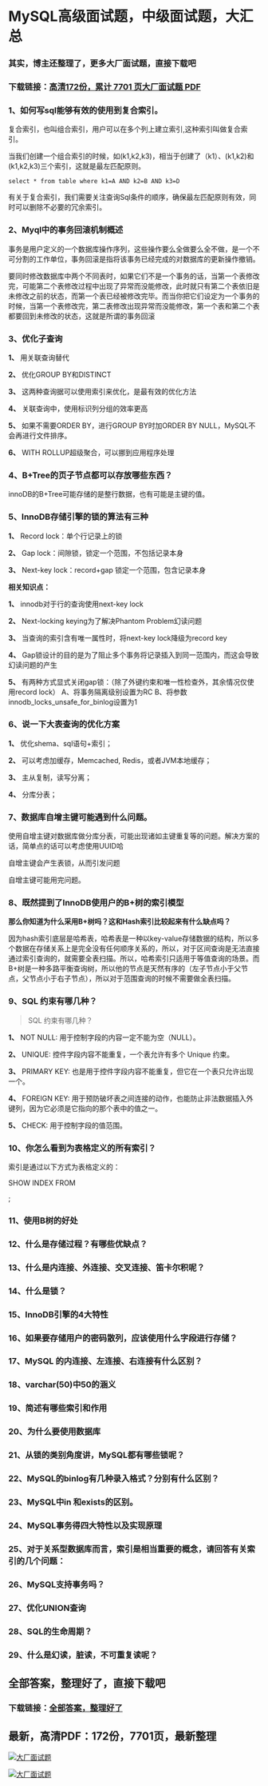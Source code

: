 # MySQL高级面试题，中级面试题，大汇总

### 其实，博主还整理了，更多大厂面试题，直接下载吧

### 下载链接：[高清172份，累计 7701 页大厂面试题  PDF](https://github.com/souyunku/DevBooks/blob/master/docs/index.md)



### 1、如何写sql能够有效的使用到复合索引。

复合索引，也叫组合索引，用户可以在多个列上建立索引,这种索引叫做复合索引。

当我们创建一个组合索引的时候，如(k1,k2,k3)，相当于创建了（k1）、(k1,k2)和(k1,k2,k3)三个索引，这就是最左匹配原则。

```
select * from table where k1=A AND k2=B AND k3=D
```

有关于复合索引，我们需要关注查询Sql条件的顺序，确保最左匹配原则有效，同时可以删除不必要的冗余索引。


### 2、Myql中的事务回滚机制概述

事务是用户定义的一个数据库操作序列，这些操作要么全做要么全不做，是一个不可分割的工作单位，事务回滚是指将该事务已经完成的对数据库的更新操作撤销。

要同时修改数据库中两个不同表时，如果它们不是一个事务的话，当第一个表修改完，可能第二个表修改过程中出现了异常而没能修改，此时就只有第二个表依旧是未修改之前的状态，而第一个表已经被修改完毕。而当你把它们设定为一个事务的时候，当第一个表修改完，第二表修改出现异常而没能修改，第一个表和第二个表都要回到未修改的状态，这就是所谓的事务回滚


### 3、优化子查询

**1、** 用关联查询替代

**2、** 优化GROUP BY和DISTINCT

**3、** 这两种查询据可以使用索引来优化，是最有效的优化方法

**4、** 关联查询中，使用标识列分组的效率更高

**5、** 如果不需要ORDER BY，进行GROUP BY时加ORDER BY NULL，MySQL不会再进行文件排序。

**6、** WITH ROLLUP超级聚合，可以挪到应用程序处理


### 4、B+Tree的页子节点都可以存放哪些东西？

innoDB的B+Tree可能存储的是整行数据，也有可能是主键的值。


### 5、InnoDB存储引擎的锁的算法有三种

**1、** Record lock：单个行记录上的锁

**2、** Gap lock：间隙锁，锁定一个范围，不包括记录本身

**3、** Next-key lock：record+gap 锁定一个范围，包含记录本身

**相关知识点：**

**1、** innodb对于行的查询使用next-key lock

**2、** Next-locking keying为了解决Phantom Problem幻读问题

**3、** 当查询的索引含有唯一属性时，将next-key lock降级为record key

**4、** Gap锁设计的目的是为了阻止多个事务将记录插入到同一范围内，而这会导致幻读问题的产生

**5、** 有两种方式显式关闭gap锁：（除了外键约束和唯一性检查外，其余情况仅使用record lock） A、将事务隔离级别设置为RC B、将参数innodb_locks_unsafe_for_binlog设置为1


### 6、说一下大表查询的优化方案

**1、** 优化shema、sql语句+索引；

**2、** 可以考虑加缓存，Memcached, Redis，或者JVM本地缓存；

**3、** 主从复制，读写分离；

**4、** 分库分表；


### 7、数据库自增主键可能遇到什么问题。

使用自增主键对数据库做分库分表，可能出现诸如主键重复等的问题。解决方案的话，简单点的话可以考虑使用UUID哈

自增主键会产生表锁，从而引发问题

自增主键可能用完问题。


### 8、既然提到了InnoDB使用户的B+树的索引模型

**那么你知道为什么采用B+树吗？这和Hash索引比较起来有什么缺点吗？**

因为hash索引底层是哈希表，哈希表是一种以key-value存储数据的结构，所以多个数据在存储关系上是完全没有任何顺序关系的，所以，对于区间查询是无法直接通过索引查询的，就需要全表扫描。所以，哈希索引只适用于等值查询的场景。而B+树是一种多路平衡查询树，所以他的节点是天然有序的（左子节点小于父节点，父节点小于右子节点），所以对于范围查询的时候不需要做全表扫描。


### 9、SQL 约束有哪几种？

> SQL 约束有哪几种？


**1、** NOT NULL: 用于控制字段的内容一定不能为空（NULL）。

**2、** UNIQUE: 控件字段内容不能重复，一个表允许有多个 Unique 约束。

**3、** PRIMARY KEY: 也是用于控件字段内容不能重复，但它在一个表只允许出现一个。

**4、** FOREIGN KEY: 用于预防破坏表之间连接的动作，也能防止非法数据插入外键列，因为它必须是它指向的那个表中的值之一。

**5、** CHECK: 用于控制字段的值范围。


### 10、你怎么看到为表格定义的所有索引？

索引是通过以下方式为表格定义的：

SHOW INDEX FROM

;


### 11、使用B树的好处
### 12、什么是存储过程？有哪些优缺点？
### 13、什么是内连接、外连接、交叉连接、笛卡尔积呢？
### 14、什么是锁？
### 15、InnoDB引擎的4大特性
### 16、如果要存储用户的密码散列，应该使用什么字段进行存储？
### 17、MySQL 的内连接、左连接、右连接有什么区别？
### 18、varchar(50)中50的涵义
### 19、简述有哪些索引和作用
### 20、为什么要使用数据库
### 21、从锁的类别角度讲，MySQL都有哪些锁呢？
### 22、MySQL的binlog有几种录入格式？分别有什么区别？
### 23、MySQL中in 和exists的区别。
### 24、MySQL事务得四大特性以及实现原理
### 25、对于关系型数据库而言，索引是相当重要的概念，请回答有关索引的几个问题：
### 26、MySQL支持事务吗？
### 27、优化UNION查询
### 28、SQL的生命周期？
### 29、什么是幻读，脏读，不可重复读呢？




## 全部答案，整理好了，直接下载吧

### 下载链接：[全部答案，整理好了](https://www.souyunku.com/wp-content/uploads/weixin/githup-weixin-2.png)




## 最新，高清PDF：172份，7701页，最新整理

[![大厂面试题](https://www.souyunku.com/wp-content/uploads/weixin/mst.png "架构师专栏")](https://www.souyunku.com/wp-content/uploads/weixin/githup-weixin.png "架构师专栏")

[![大厂面试题](https://www.souyunku.com/wp-content/uploads/weixin/githup-weixin.png "架构师专栏")](https://www.souyunku.com/wp-content/uploads/weixin/githup-weixin.png "架构师专栏")
